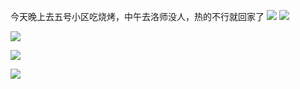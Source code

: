 今天晚上去五号小区吃烧烤，中午去洛师没人，热的不行就回家了
![](http://upload-images.jianshu.io/upload_images/6904315-0c8bda39f286598e.jpg?imageMogr2/auto-orient/strip%7CimageView2/2/w/1080/q/50)
![](http://upload-images.jianshu.io/upload_images/6904315-a19a3be60cff2f51.jpg?imageMogr2/auto-orient/strip%7CimageView2/2/w/1080/q/50)

![](http://upload-images.jianshu.io/upload_images/6904315-6b8f7da1bb29d361.jpg?imageMogr2/auto-orient/strip%7CimageView2/2/w/1080/q/50)

![](http://upload-images.jianshu.io/upload_images/6904315-2dba5185b055a6d6.jpg?imageMogr2/auto-orient/strip%7CimageView2/2/w/1080/q/50)

![](http://upload-images.jianshu.io/upload_images/6904315-d2a0ed94e6b8038e.jpg?imageMogr2/auto-orient/strip%7CimageView2/2/w/1080/q/50)
